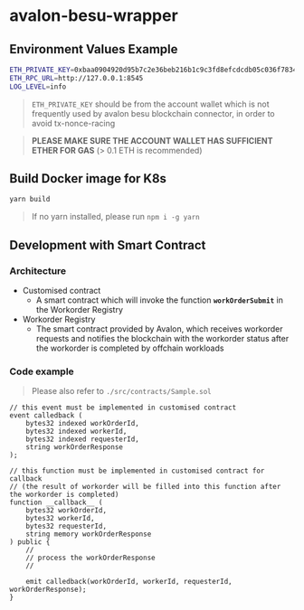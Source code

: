 # avalon-besu-wrapper

## Environment Values Example

```sh
ETH_PRIVATE_KEY=0xbaa0904920d95b7c2e36beb216b1c9c3fd8efcdcdb05c036f7834215afb01c17
ETH_RPC_URL=http://127.0.0.1:8545
LOG_LEVEL=info
```

> `ETH_PRIVATE_KEY` should be from the account wallet which is not frequently used by avalon besu blockchain connector, in order to avoid tx-nonce-racing

> **PLEASE MAKE SURE THE ACCOUNT WALLET HAS SUFFICIENT ETHER FOR GAS** (> 0.1 ETH is recommended)

## Build Docker image for K8s

```sh
yarn build
```

> If no yarn installed, please run `npm i -g yarn`

## Development with Smart Contract

### Architecture

- Customised contract
  - A smart contract which will invoke the function **`workOrderSubmit`** in the Workorder Registry
- Workorder Registry
  - The smart contract provided by Avalon, which receives workorder requests and notifies the blockchain with the workorder status after the workorder is completed by offchain workloads

### Code example

> Please also refer to `./src/contracts/Sample.sol`

```solidity
// this event must be implemented in customised contract
event calledback (
    bytes32 indexed workOrderId,
    bytes32 indexed workerId,
    bytes32 indexed requesterId,
    string workOrderResponse
);

// this function must be implemented in customised contract for callback
// (the result of workorder will be filled into this function after the workorder is completed)
function __callback__ (
    bytes32 workOrderId,
    bytes32 workerId,
    bytes32 requesterId,
    string memory workOrderResponse
) public {
    //
    // process the workOrderResponse
    //

    emit calledback(workOrderId, workerId, requesterId, workOrderResponse);
}
```
